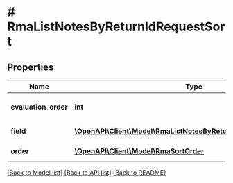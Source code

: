 # # RmaListNotesByReturnIdRequestSort


## Properties 


Name | Type | Description | Notes
------------ | ------------- | ------------- | -------------
**evaluation_order**| **int** | evaluation_order is the order in which the sort will be applied. The lower the number, the earlier the sort will be applied.  |
**field**| [**\OpenAPI\Client\Model\RmaListNotesByReturnIdRequestSortSortField**](RmaListNotesByReturnIdRequestSortSortField.md) |  for more information please, see Model/RmaListNotesByReturnIdRequestSortSortField.php  |
**order**| [**\OpenAPI\Client\Model\RmaSortOrder**](RmaSortOrder.md) |  for more information please, see Model/RmaSortOrder.php  | [optional]


[[Back to Model list]](../../README.md#models) [[Back to API list]](../../README.md#endpoints) [[Back to README]](../../README.md)

